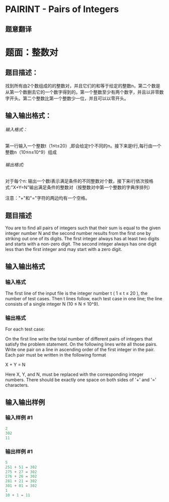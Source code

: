 # PAIRINT - Pairs of Integers

## 题意翻译

# 题面：整数对

## 题目描述：

找到所有由2个数组成的的整数对，并且它们的和等于给定的整数n，第二个数是从第一个数删去它的一个数字得到的。第一个整数至少有两个数字，并且以非零数字开头。第二个整数比第一个整数少一位，并且可以以零开头。

## 输入输出格式：

###### 输入格式：

第一行输入一个整数t（1≤t≤20）,即会给定t个不同的n。接下来是t行,每行由一个整数n（10≤n≤10^9）组成

###### 输出格式:

对于每个n: 输出一个数i表示满足条件的不同整数对个数，接下来i行依次按格式:"X+Y=N"输出满足条件的整数对（按整数对中第一个整数的字典序排列）

注意："+"和"="字符的两边均有一个空格。 

## 题目描述

 You are to find all pairs of integers such that their sum is equal to the given integer number N and the second number results from the first one by striking out one of its digits. The first integer always has at least two digits and starts with a non-zero digit. The second integer always has one digit less than the first integer and may start with a zero digit.

## 输入输出格式

### 输入格式

 The first line of the input file is the integer number t ( 1 ≤ t ≤ 20 ), the number of test cases. Then t lines follow, each test case in one line; the line consists of a single integer N (10 ≤ N ≤ 10^9).

### 输出格式

 For each test case:

On the first line write the total number of different pairs of integers that satisfy the problem statement. On the following lines write all those pairs. Write one pair on a line in ascending order of the first integer in the pair. Each pair must be written in the following format

X + Y = N

Here X, Y, and N, must be replaced with the corresponding integer numbers. There should be exactly one space on both sides of '+' and '=' characters.

## 输入输出样例

### 输入样例 #1

```cpp
2
302
11
```


### 输出样例 #1

```cpp
5
251 + 51 = 302
275 + 27 = 302
276 + 26 = 302
281 + 21 = 302
301 + 01 = 302
1
10 + 1 = 11
```


